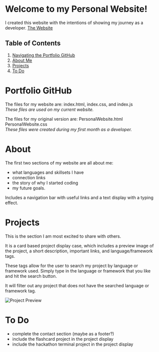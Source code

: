 # Welcome to my Personal Website!

I created this website with the intentions of showing my journey as a developer.
[The Website](https://hannahkuklinski.vercel.app/)

## Table of Contents
1. [Navigating the Portfolio GitHub](#PortfolioGitHub)
2. [About Me](#About)
3. [Projects](#Projects)
4. [To Do](#ToDo)

# Portfolio GitHub
The files for my website are: index.html, index.css, and index.js <br>
*These files are used on my current website.*

The files for my original version are: PersonalWebsite.html PersonalWebsite.css <br>
*These files were created during my first month as a developer.*

# About
The first two sections of my website are all about me:
* what languages and skillsets I have
* connection links
* the story of why I started coding 
* my future goals.

Includes a navigation bar with useful links and a text display with a typing effect.

# Projects
This is the section I am most excited to share with others. 

It is a card based project display case, which includes a preview image of the project, a short description, important links, and language/framework tags. 

These tags allow for the user to search my project by language or framework used. Simply type in the language or framework that you like and hit the search button. 

It will filter out any project that does not have the searched language or framework tag.

![Project Preview](https://media.discordapp.net/attachments/1011310537570795581/1192094120764776478/image.png?ex=65a7d32a&is=65955e2a&hm=83b38d625149325aa10b97bea5d0f110ebeabacdf36412c8617b1d96ebd511b3&=&format=webp&quality=lossless&width=826&height=397)

# To Do
* complete the contact section (maybe as a footer?)
* include the flashcard project in the project display
* include the hackathon terminal project in the project display
